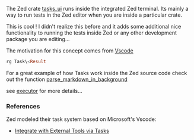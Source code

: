 
The Zed crate [tasks_ui](https://github.com/zed-industries/zed/tree/main/crates/tasks_ui) runs inside the integrated Zed terminal. Its mainly a way to run tests in the Zed editor when you are inside a particular crate.

This is cool !  I didn't realize this before and it adds some additional nice functionality to running the tests inside Zed or any other development package you are editing...

The motivation for this concept comes from [Vscode](https://code.visualstudio.com/docs/editor/tasks)

```rust
rg Task\<Result
```

For a great example of how Tasks work inside the Zed source code check out the function
[parse_markdown_in_background](https://github.com/zed-industries/zed/blob/main/crates/markdown_preview/src/markdown_preview_view.rs#L338)

see [executor](./executor.md) for more details...

### References

Zed modeled their task system based on Microsoft's Vscode:
- [Integrate with External Tools via Tasks](https://code.visualstudio.com/docs/editor/tasks)
